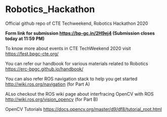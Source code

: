 # Robotics_Hackathon
Official github repo of CTE Techweekend, Robotics Hackathon 2020

**Form link for submission https://bp-gc.in/2H9ej4 (Submission closes today at 11:59 PM)** 

To know more about events in CTE TechWeekend 2020 visit  https://fest.bpgc-cte.org/

You can refer our handbook for various materials related to Robotics https://erc-bpgc.github.io/handbook/

You can also refer ROS navigation stack to help you get started http://wiki.ros.org/navigation (for Part A)

ALso checkout the ROS wiki page about interfracing OpenCV with ROS http://wiki.ros.org/vision_opencv (for Part B)

OpenCV Tutorials https://docs.opencv.org/master/d9/df8/tutorial_root.html
